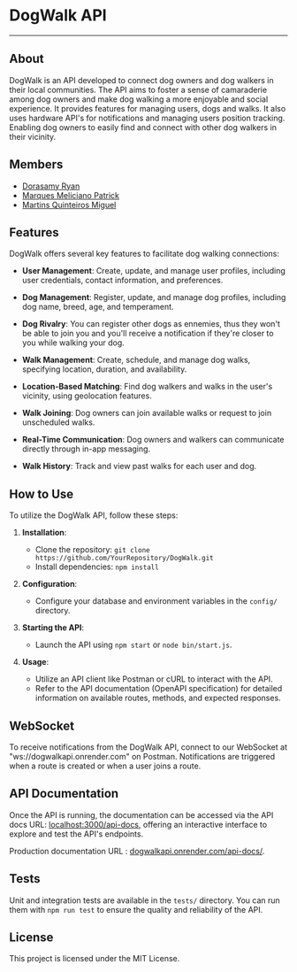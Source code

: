 # DogWalk API

---

## About

DogWalk is an API developed to connect dog owners and dog walkers in their local communities. The API aims to foster a sense of camaraderie among dog owners and make dog walking a more enjoyable and social experience. It provides features for managing users, dogs and walks. It also uses hardware API's for notifications and managing users position tracking.
Enabling dog owners to easily find and connect with other dog walkers in their vicinity.

## Members

- [Dorasamy Ryan](https://github.com/tupidix)
- [Marques Meliciano Patrick](https://github.com/PatrickMarques24)
- [Martins Quinteiros Miguel](https://github.com/quinteirosm)

## Features

DogWalk offers several key features to facilitate dog walking connections:

- **User Management**: Create, update, and manage user profiles, including user credentials, contact information, and preferences.

- **Dog Management**: Register, update, and manage dog profiles, including dog name, breed, age, and temperament.

- **Dog Rivalry**: You can register other dogs as ennemies, thus they won't be able to join you and you'll receive a notification if they're closer to you while walking your dog.

- **Walk Management**: Create, schedule, and manage dog walks, specifying location, duration, and availability.

- **Location-Based Matching**: Find dog walkers and walks in the user's vicinity, using geolocation features.

- **Walk Joining**: Dog owners can join available walks or request to join unscheduled walks.

- **Real-Time Communication**: Dog owners and walkers can communicate directly through in-app messaging.

- **Walk History**: Track and view past walks for each user and dog.

## How to Use

To utilize the DogWalk API, follow these steps:

1. **Installation**:

   - Clone the repository: `git clone https://github.com/YourRepository/DogWalk.git`
   - Install dependencies: `npm install`

2. **Configuration**:

   - Configure your database and environment variables in the `config/` directory.

3. **Starting the API**:

   - Launch the API using `npm start` or `node bin/start.js`.

4. **Usage**:
   - Utilize an API client like Postman or cURL to interact with the API.
   - Refer to the API documentation (OpenAPI specification) for detailed information on available routes, methods, and expected responses.

## WebSocket

To receive notifications from the DogWalk API, connect to our WebSocket at "ws://dogwalkapi.onrender.com" on Postman. Notifications are triggered when a route is created or when a user joins a route.

## API Documentation

Once the API is running, the documentation can be accessed via the API docs URL: [localhost:3000/api-docs](http://localhost:3000/api-docs), offering an interactive interface to explore and test the API's endpoints.

Production documentation URL : [dogwalkapi.onrender.com/api-docs/](https://dogwalkapi.onrender.com/api-docs/).

## Tests

Unit and integration tests are available in the `tests/` directory. You can run them with `npm run test` to ensure the quality and reliability of the API.

## License

This project is licensed under the MIT License.
